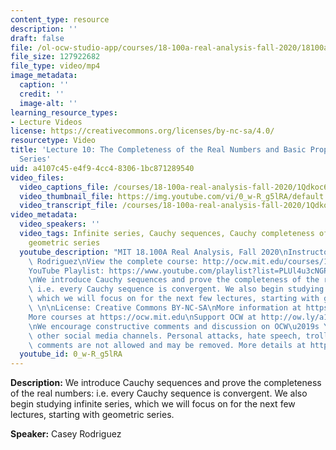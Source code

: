 ```yaml
---
content_type: resource
description: ''
draft: false
file: /ol-ocw-studio-app/courses/18-100a-real-analysis-fall-2020/18100a-lecture-10-multicam_1_360p_16_9.mp4
file_size: 127922682
file_type: video/mp4
image_metadata:
  caption: ''
  credit: ''
  image-alt: ''
learning_resource_types:
- Lecture Videos
license: https://creativecommons.org/licenses/by-nc-sa/4.0/
resourcetype: Video
title: 'Lecture 10: The Completeness of the Real Numbers and Basic Properties of Infinite
  Series'
uid: a4107c45-e4f9-4cc4-8306-1bc871289540
video_files:
  video_captions_file: /courses/18-100a-real-analysis-fall-2020/1Qdkoc6qQFOHjUfOYS7ulcBgmI7sHo9HH_transcript.webvtt
  video_thumbnail_file: https://img.youtube.com/vi/0_w-R_g5lRA/default.jpg
  video_transcript_file: /courses/18-100a-real-analysis-fall-2020/1Qdkoc6qQFOHjUfOYS7ulcBgmI7sHo9HH_transcript.pdf
video_metadata:
  video_speakers: ''
  video_tags: Infinite series, Cauchy sequences, Cauchy completeness of the reals,
    geometric series
  youtube_description: "MIT 18.100A Real Analysis, Fall 2020\nInstructor: Dr. Casey\
    \ Rodriguez\nView the complete course: http://ocw.mit.edu/courses/18-100a-real-analysis-fall-2020/\n\
    YouTube Playlist: https://www.youtube.com/playlist?list=PLUl4u3cNGP61O7HkcF7UImpM0cR_L2gSw\n\
    \nWe introduce Cauchy sequences and prove the completeness of the real numbers:\
    \ i.e. every Cauchy sequence is convergent. We also begin studying infinite series,\
    \ which we will focus on for the next few lectures, starting with geometric series.\
    \ \n\nLicense: Creative Commons BY-NC-SA\nMore information at https://ocw.mit.edu/terms\n\
    More courses at https://ocw.mit.edu\nSupport OCW at http://ow.ly/a1If50zVRlQ\n\
    \nWe encourage constructive comments and discussion on OCW\u2019s YouTube and\
    \ other social media channels. Personal attacks, hate speech, trolling, and inappropriate\
    \ comments are not allowed and may be removed. More details at https://ocw.mit.edu/comments."
  youtube_id: 0_w-R_g5lRA
---
```

**Description:** We introduce Cauchy sequences and prove the completeness of the real numbers: i.e. every Cauchy sequence is convergent. We also begin studying infinite series, which we will focus on for the next few lectures, starting with geometric series.

**Speaker:** Casey Rodriguez